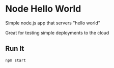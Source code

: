 # Node Hello World

Simple node.js app that servers "hello world"

Great for testing simple deployments to the cloud

## Run It

`npm start`

